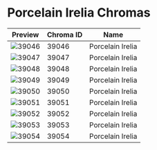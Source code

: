 # Porcelain Irelia Chromas

| Preview | Chroma ID | Name |
|---------|-----------|------|
| ![39046](https://raw.communitydragon.org/latest/plugins/rcp-be-lol-game-data/global/default/v1/champion-chroma-images/39/39046.png) | 39046 | Porcelain Irelia |
| ![39047](https://raw.communitydragon.org/latest/plugins/rcp-be-lol-game-data/global/default/v1/champion-chroma-images/39/39047.png) | 39047 | Porcelain Irelia |
| ![39048](https://raw.communitydragon.org/latest/plugins/rcp-be-lol-game-data/global/default/v1/champion-chroma-images/39/39048.png) | 39048 | Porcelain Irelia |
| ![39049](https://raw.communitydragon.org/latest/plugins/rcp-be-lol-game-data/global/default/v1/champion-chroma-images/39/39049.png) | 39049 | Porcelain Irelia |
| ![39050](https://raw.communitydragon.org/latest/plugins/rcp-be-lol-game-data/global/default/v1/champion-chroma-images/39/39050.png) | 39050 | Porcelain Irelia |
| ![39051](https://raw.communitydragon.org/latest/plugins/rcp-be-lol-game-data/global/default/v1/champion-chroma-images/39/39051.png) | 39051 | Porcelain Irelia |
| ![39052](https://raw.communitydragon.org/latest/plugins/rcp-be-lol-game-data/global/default/v1/champion-chroma-images/39/39052.png) | 39052 | Porcelain Irelia |
| ![39053](https://raw.communitydragon.org/latest/plugins/rcp-be-lol-game-data/global/default/v1/champion-chroma-images/39/39053.png) | 39053 | Porcelain Irelia |
| ![39054](https://raw.communitydragon.org/latest/plugins/rcp-be-lol-game-data/global/default/v1/champion-chroma-images/39/39054.png) | 39054 | Porcelain Irelia |